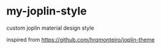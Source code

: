 # my-joplin-style
custom joplin material design style

inspired from https://github.com/hrqmonteiro/joplin-theme
